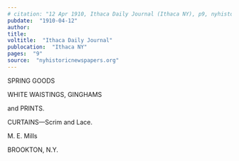 ```yaml
---
# citation: "12 Apr 1910, Ithaca Daily Journal (Ithaca NY), p9, nyhistoricnewspapers.org."
pubdate:  "1910-04-12"
author: 
title: 
voltitle:  "Ithaca Daily Journal"
publocation:  "Ithaca NY"
pages:  "9"
source:  "nyhistoricnewspapers.org"
---
```


SPRING GOODS

WHITE WAISTINGS, GINGHAMS

and PRINTS.

CURTAINS—Scrim and Lace.

M. E. Mills

BROOKTON, N.Y.

